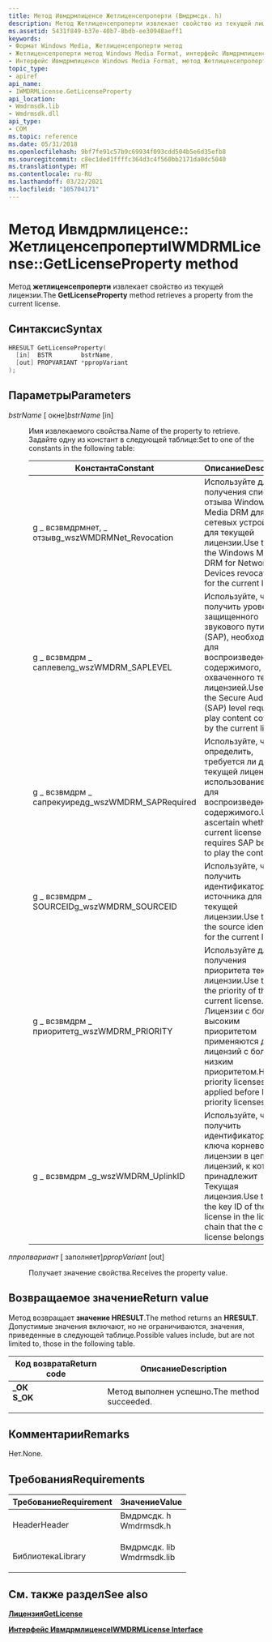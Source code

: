 ```yaml
---
title: Метод Ивмдрмлиценсе Жетлиценсепроперти (Вмдрмсдк. h)
description: Метод Жетлиценсепроперти извлекает свойство из текущей лицензии.
ms.assetid: 5431f849-b37e-40b7-8bdb-ee30948aeff1
keywords:
- Формат Windows Media, Жетлиценсепроперти метод
- Жетлиценсепроперти метод Windows Media Format, интерфейс Ивмдрмлиценсе
- Интерфейс Ивмдрмлиценсе Windows Media Format, метод Жетлиценсепроперти
topic_type:
- apiref
api_name:
- IWMDRMLicense.GetLicenseProperty
api_location:
- Wmdrmsdk.lib
- Wmdrmsdk.dll
api_type:
- COM
ms.topic: reference
ms.date: 05/31/2018
ms.openlocfilehash: 9bf7fe91c57b9c69934f093cdd504b5e6d35efb8
ms.sourcegitcommit: c8ec1ded1ffffc364d3c4f560bb2171da0dc5040
ms.translationtype: MT
ms.contentlocale: ru-RU
ms.lasthandoff: 03/22/2021
ms.locfileid: "105704171"
---
```

# <a name="iwmdrmlicensegetlicenseproperty-method"></a><span data-ttu-id="68e22-106">Метод Ивмдрмлиценсе:: Жетлиценсепроперти</span><span class="sxs-lookup"><span data-stu-id="68e22-106">IWMDRMLicense::GetLicenseProperty method</span></span>

<span data-ttu-id="68e22-107">Метод **жетлиценсепроперти** извлекает свойство из текущей лицензии.</span><span class="sxs-lookup"><span data-stu-id="68e22-107">The **GetLicenseProperty** method retrieves a property from the current license.</span></span>

## <a name="syntax"></a><span data-ttu-id="68e22-108">Синтаксис</span><span class="sxs-lookup"><span data-stu-id="68e22-108">Syntax</span></span>


```C++
HRESULT GetLicenseProperty(
  [in]  BSTR        bstrName,
  [out] PROPVARIANT *ppropVariant
);
```



## <a name="parameters"></a><span data-ttu-id="68e22-109">Параметры</span><span class="sxs-lookup"><span data-stu-id="68e22-109">Parameters</span></span>

<dl> <dt>

<span data-ttu-id="68e22-110">*bstrName* \[ окне\]</span><span class="sxs-lookup"><span data-stu-id="68e22-110">*bstrName* \[in\]</span></span>
</dt> <dd>

<span data-ttu-id="68e22-111">Имя извлекаемого свойства.</span><span class="sxs-lookup"><span data-stu-id="68e22-111">Name of the property to retrieve.</span></span> <span data-ttu-id="68e22-112">Задайте одну из констант в следующей таблице:</span><span class="sxs-lookup"><span data-stu-id="68e22-112">Set to one of the constants in the following table:</span></span>



| <span data-ttu-id="68e22-113">Константа</span><span class="sxs-lookup"><span data-stu-id="68e22-113">Constant</span></span>                   | <span data-ttu-id="68e22-114">Описание</span><span class="sxs-lookup"><span data-stu-id="68e22-114">Description</span></span>                                                                                                          |
|----------------------------|----------------------------------------------------------------------------------------------------------------------|
| <span data-ttu-id="68e22-115">g \_ всзвмдрмнет, \_ отзыв</span><span class="sxs-lookup"><span data-stu-id="68e22-115">g\_wszWMDRMNet\_Revocation</span></span> | <span data-ttu-id="68e22-116">Используйте для получения списка отзыва Windows Media DRM для сетевых устройств для текущей лицензии.</span><span class="sxs-lookup"><span data-stu-id="68e22-116">Use to get the Windows Media DRM for Network Devices revocation list for the current license.</span></span>                        |
| <span data-ttu-id="68e22-117">g \_ всзвмдрм \_ саплевел</span><span class="sxs-lookup"><span data-stu-id="68e22-117">g\_wszWMDRM\_SAPLEVEL</span></span>      | <span data-ttu-id="68e22-118">Используйте, чтобы получить уровень защищенного звукового пути (SAP), необходимый для воспроизведения содержимого, охваченного текущей лицензией.</span><span class="sxs-lookup"><span data-stu-id="68e22-118">Use to get the Secure Audio Path (SAP) level required to play content covered by the current license.</span></span>                |
| <span data-ttu-id="68e22-119">g \_ всзвмдрм \_ сапрекуиред</span><span class="sxs-lookup"><span data-stu-id="68e22-119">g\_wszWMDRM\_SAPRequired</span></span>   | <span data-ttu-id="68e22-120">Используйте, чтобы определить, требуется ли для текущей лицензии использование SAP для воспроизведения содержимого.</span><span class="sxs-lookup"><span data-stu-id="68e22-120">Use to ascertain whether the current license requires SAP be used to play the content.</span></span>                               |
| <span data-ttu-id="68e22-121">g \_ всзвмдрм \_ SOURCEID</span><span class="sxs-lookup"><span data-stu-id="68e22-121">g\_wszWMDRM\_SOURCEID</span></span>      | <span data-ttu-id="68e22-122">Используйте, чтобы получить идентификатор источника для текущей лицензии.</span><span class="sxs-lookup"><span data-stu-id="68e22-122">Use to get the source identifier for the current license.</span></span>                                                            |
| <span data-ttu-id="68e22-123">g \_ всзвмдрм \_ приоритет</span><span class="sxs-lookup"><span data-stu-id="68e22-123">g\_wszWMDRM\_PRIORITY</span></span>      | <span data-ttu-id="68e22-124">Используйте для получения приоритета текущей лицензии.</span><span class="sxs-lookup"><span data-stu-id="68e22-124">Use to get the priority of the current license.</span></span> <span data-ttu-id="68e22-125">Лицензии с более высоким приоритетом применяются до лицензий с более низким приоритетом.</span><span class="sxs-lookup"><span data-stu-id="68e22-125">Higher priority licenses are applied before lower priority licenses.</span></span> |
| <span data-ttu-id="68e22-126">g \_ всзвмдрм \_</span><span class="sxs-lookup"><span data-stu-id="68e22-126">g\_wszWMDRM\_UplinkID</span></span>      | <span data-ttu-id="68e22-127">Используйте, чтобы получить идентификатор ключа корневой лицензии в цепочке лицензий, к которой принадлежит Текущая лицензия.</span><span class="sxs-lookup"><span data-stu-id="68e22-127">Use to get the key ID of the root license in the license chain that the current license belongs to.</span></span>                  |



 

</dd> <dt>

<span data-ttu-id="68e22-128">*ппропвариант* \[ заполняет\]</span><span class="sxs-lookup"><span data-stu-id="68e22-128">*ppropVariant* \[out\]</span></span>
</dt> <dd>

<span data-ttu-id="68e22-129">Получает значение свойства.</span><span class="sxs-lookup"><span data-stu-id="68e22-129">Receives the property value.</span></span>

</dd> </dl>

## <a name="return-value"></a><span data-ttu-id="68e22-130">Возвращаемое значение</span><span class="sxs-lookup"><span data-stu-id="68e22-130">Return value</span></span>

<span data-ttu-id="68e22-131">Метод возвращает **значение HRESULT**.</span><span class="sxs-lookup"><span data-stu-id="68e22-131">The method returns an **HRESULT**.</span></span> <span data-ttu-id="68e22-132">Допустимые значения включают, но не ограничиваются, значения, приведенные в следующей таблице.</span><span class="sxs-lookup"><span data-stu-id="68e22-132">Possible values include, but are not limited to, those in the following table.</span></span>



| <span data-ttu-id="68e22-133">Код возврата</span><span class="sxs-lookup"><span data-stu-id="68e22-133">Return code</span></span>                                                                          | <span data-ttu-id="68e22-134">Описание</span><span class="sxs-lookup"><span data-stu-id="68e22-134">Description</span></span>                      |
|--------------------------------------------------------------------------------------|----------------------------------|
| <dl> <span data-ttu-id="68e22-135"><dt>**\_ОК**</dt></span><span class="sxs-lookup"><span data-stu-id="68e22-135"><dt>**S\_OK**</dt></span></span> </dl> | <span data-ttu-id="68e22-136">Метод выполнен успешно.</span><span class="sxs-lookup"><span data-stu-id="68e22-136">The method succeeded.</span></span><br/> |



 

## <a name="remarks"></a><span data-ttu-id="68e22-137">Комментарии</span><span class="sxs-lookup"><span data-stu-id="68e22-137">Remarks</span></span>

<span data-ttu-id="68e22-138">Нет.</span><span class="sxs-lookup"><span data-stu-id="68e22-138">None.</span></span>

## <a name="requirements"></a><span data-ttu-id="68e22-139">Требования</span><span class="sxs-lookup"><span data-stu-id="68e22-139">Requirements</span></span>



| <span data-ttu-id="68e22-140">Требование</span><span class="sxs-lookup"><span data-stu-id="68e22-140">Requirement</span></span> | <span data-ttu-id="68e22-141">Значение</span><span class="sxs-lookup"><span data-stu-id="68e22-141">Value</span></span> |
|--------------------|-----------------------------------------------------------------------------------------|
| <span data-ttu-id="68e22-142">Header</span><span class="sxs-lookup"><span data-stu-id="68e22-142">Header</span></span><br/>  | <dl> <span data-ttu-id="68e22-143"><dt>Вмдрмсдк. h</dt></span><span class="sxs-lookup"><span data-stu-id="68e22-143"><dt>Wmdrmsdk.h</dt></span></span> </dl>   |
| <span data-ttu-id="68e22-144">Библиотека</span><span class="sxs-lookup"><span data-stu-id="68e22-144">Library</span></span><br/> | <dl> <span data-ttu-id="68e22-145"><dt>Вмдрмсдк. lib</dt></span><span class="sxs-lookup"><span data-stu-id="68e22-145"><dt>Wmdrmsdk.lib</dt></span></span> </dl> |



## <a name="see-also"></a><span data-ttu-id="68e22-146">См. также раздел</span><span class="sxs-lookup"><span data-stu-id="68e22-146">See also</span></span>

<dl> <dt>

[<span data-ttu-id="68e22-147">**Лицензия**</span><span class="sxs-lookup"><span data-stu-id="68e22-147">**GetLicense**</span></span>](iwmdrmlicense-getlicense.md)
</dt> <dt>

[<span data-ttu-id="68e22-148">**Интерфейс Ивмдрмлиценсе**</span><span class="sxs-lookup"><span data-stu-id="68e22-148">**IWMDRMLicense Interface**</span></span>](iwmdrmlicense.md)
</dt> </dl>

 

 






